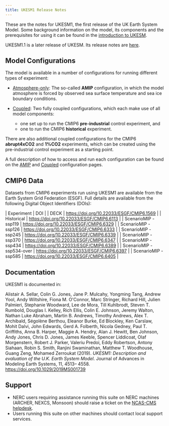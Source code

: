 ```yaml
---
title: UKESM1 Release Notes
---
```

These are the notes for UKESM1, the first release of the UK Earth System Model. Some background information on the model, its components and the prerequisites for using it can be found in the [introduction to UKESM](/_unified-model/configurations/ukesm.md).

UKESM1.1 is a later release of UKESM.  Its release notes are [here](relnotes-1.1.md).

## Model Configurations

The model is available in a number of configurations for running different types of experiment:

* [Atmosphere-only](relnotes-1.0/amip.md):
The so-called **AMIP** configuration, in which the model atmosphere is forced by observed sea surface temperature and sea ice boundary conditions.

* [Coupled](relnotes-1.0/coupled.md):
Two fully coupled configurations, which each make use of all model components:
  * one set up to run the CMIP6 **pre-industrial** control experiment, and
  * one to run the CMIP6 **historical** experiment.

There are also additional coupled configurations for the CMIP6 **abrupt4xCO2** and **1%CO2** experiments, which can be created using the pre-industrial control experiment as a starting point.

A full description of how to access and run each configuration can be found on the [AMIP](relnotes-1.0/amip.md) and [Coupled](relnotes-1.0/coupled.md) configuration pages.

## CMIP6 Data
Datasets from CMIP6 experiments run using UKESM1 are available from the Earth System Grid Federation (ESGF).  Full details are available from the following Digital Object Identifiers (DOIs):

| Experiment | DOI |
| DECK | https://doi.org/10.22033/ESGF/CMIP6.1569 |
| Historical | https://doi.org/10.22033/ESGF/CMIP6.6113 |
| ScenarioMIP - ssp119 |	https://doi.org/10.22033/ESGF/CMIP6.6329 |
| ScenarioMIP - ssp126 | https://doi.org/10.22033/ESGF/CMIP6.6333 |
| ScenarioMIP - ssp245 | https://doi.org/10.22033/ESGF/CMIP6.6339	|
| ScenarioMIP - ssp370 | https://doi.org/10.22033/ESGF/CMIP6.6347 |
| ScenarioMIP - ssp434 | https://doi.org/10.22033/ESGF/CMIP6.6389	|
| ScenarioMIP - ssp534-over | https://doi.org/10.22033/ESGF/CMIP6.6397	|
| ScenarioMIP - ssp585 | 	https://doi.org/10.22033/ESGF/CMIP6.6405	|

## Documentation
UKESM1 is documented in:

Alistair A. Sellar, Colin G. Jones, Jane P. Mulcahy, Yongming Tang, Andrew Yool, Andy Wiltshire, Fiona M. O'Connor, Marc Stringer, Richard Hill, Julien Palmieri, Stephanie Woodward, Lee de Mora, Till Kuhlbrodt, Steven T. Rumbold, Douglas I. Kelley, Rich Ellis, Colin E. Johnson, Jeremy Walton, Nathan Luke Abraham, Martin B. Andrews, Timothy Andrews, Alex T. Archibald, Ségolène Berthou, Eleanor Burke, Ed Blockley, Ken Carslaw, Mohit Dalvi, John Edwards, Gerd A. Folberth, Nicola Gedney, Paul T. Griffiths, Anna B. Harper, Maggie A. Hendry, Alan J. Hewitt, Ben Johnson, Andy Jones, Chris D. Jones, James Keeble, Spencer Liddicoat, Olaf Morgenstern, Robert J. Parker, Valeriu Predoi, Eddy Robertson, Antony Siahaan, Robin S. Smith, Ranjini Swaminathan, Matthew T. Woodhouse, Guang Zeng, Mohamed Zerroukat (2019). *UKESM1: Description and evaluation of the U.K. Earth System Model*. Journal of Advances in Modeling Earth Systems, 11, 4513– 4558. https://doi.org/10.1029/2019MS001739

## Support
* NERC users requiring assistance running this suite on NERC machines (ARCHER, NEXCS, Monsoon) should raise a ticket on the [NCAS-CMS helpdesk](https://cms-helpdesk.ncas.ac.uk).
* Users running this suite on other machines should contact local support services.

